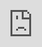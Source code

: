 <html> <head> <meta name="viewport" content="width=device-width, initial-scale=1.0, maximum-scale=1.0, user-scalable=0"> <title>Deal Machine app training</title> <style type="text/css"> html{ margin: 0; height: 100%; overflow: hidden; } iframe{ position: absolute; left:0; right:0; bottom:0; top:0; border:0; } </style> </head> <body> <iframe id="typeform-full" width="100%" height="100%" frameborder="0" src="https://stevehayton.typeform.com/to/O1YWYd"></iframe> <script type="text/javascript" src="https://embed.typeform.com/embed.js"></script> </body> </html>
